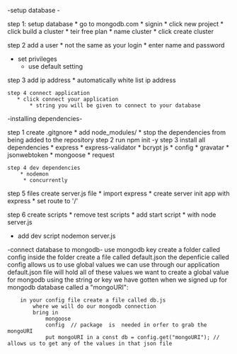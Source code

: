 
-setup database -

step 1:  setup database
    * go to mongodb.com 
    * signin 
    * click new project 
        * click build a cluster 
            * teir free plan
            * name cluster
           *  click create cluster 

step 2 add a user 
    * not the same as your login
    * enter name and password
   * set privileges
        * use default setting
    
step 3 add ip address 
    * automatically white list ip address 

    step 4 connect application 
       * click connect your application
           * string you will be given to connect to your database


-installing dependencies-

step 1 create .gitgnore 
    * add node_modules/
        * stop the dependencies from being added to the repository 
step 2 run npm init -y
step 3 install all dependencies
    * express
    * express-validator
    * bcrypt js
    * config
    * gravatar 
    * jsonwebtoken
    * mongoose 
    * request

    step 4 dev dependencies
        * nodemon
         * concurrently

step 5 files 
create server.js file 
    * import express
    * create server  init app with express
     * set route to '/'

step 6 create scripts
    * remove test scripts 
    * add start script 
        * with node server.js 
   * add dev script nodemon server.js

-connect database to mongodb-
use mongodb key 
create a folder called config
    inside the folder create a file called default.json
    the depenficie called config 
        allows us to use global values we can use through our application
        default.json file will hold all of these values
            we want to create a global value for mongodb using the string or key we have gotten when we signed up for mongodb database
            called a "mongoURI":

        in your config file create a file called db.js
            where we will do our mongodb connection 
            bring in 
                mongoose
                config  // package  is  needed in orfer to grab the mongoURI
                put mongoURI in a const db = config.get("mongoURI"); // allows us to get any of the values in that json file
            








    



